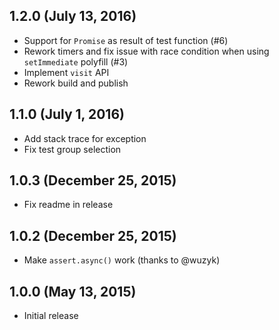 ## 1.2.0 (July 13, 2016)

- Support for `Promise` as result of test function (#6)
- Rework timers and fix issue with race condition when using `setImmediate` polyfill (#3)
- Implement `visit` API
- Rework build and publish

## 1.1.0 (July 1, 2016)

- Add stack trace for exception
- Fix test group selection

## 1.0.3 (December 25, 2015)

- Fix readme in release

## 1.0.2 (December 25, 2015)

- Make `assert.async()` work (thanks to @wuzyk)

## 1.0.0 (May 13, 2015)

- Initial release
